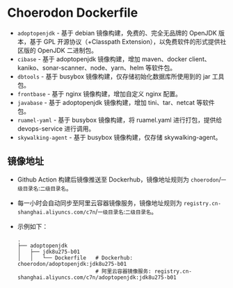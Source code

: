 # Choerodon Dockerfile

- `adoptopenjdk` - 基于 debian 镜像构建，免费的、完全无品牌的 OpenJDK 版本，基于 GPL 开源协议（+Classpath Extension），以免费软件的形式提供社区版的 OpenJDK 二进制包。
- `cibase` - 基于 adoptopenjdk 镜像构建，增加 maven、docker client、kaniko、sonar-scanner、node、yarn、helm 等软件包。
- `dbtools` - 基于 busybox 镜像构建，仅存储初始化数据库所使用到的 jar 工具包。
- `frontbase` - 基于 nginx 镜像构建，增加自定义 nginx 配置。
- `javabase` - 基于 adoptopenjdk 镜像构建，增加 tini、tar、netcat 等软件包。
- `ruamel-yaml` - 基于 busybox 镜像构建，将 ruamel.yaml 进行打包，提供给 devops-service 进行调用。
- `skywalking-agent` - 基于 busybox 镜像构建，仅存储 skywalking-agent。

## 镜像地址

- Github Action 构建后镜像推送至 Dockerhub，镜像地址规则为 `choerodon`/`一级目录名`:`二级目录名`。

- 每一小时会自动同步至阿里云容器镜像服务，镜像地址规则为 `registry.cn-shanghai.aliyuncs.com/c7n`/`一级目录名`:`二级目录名`。

- 示例如下：
    ```
    .
    ├── adoptopenjdk
    │   ├── jdk8u275-b01
    │   │   └── Dockerfile   # Dockerhub: choerodon/adoptopenjdk:jdk8u275-b01
                             # 阿里云容器镜像服务: registry.cn-shanghai.aliyuncs.com/c7n/adoptopenjdk:jdk8u275-b01
    ```